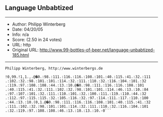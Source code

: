 
## Language Unbabtized ##
---
- Author: Philipp Winterberg
- Date: 04/20/05
- Info: n/a
- Score:  (2.50 in 24 votes)
- URL: http
- Original URL: http://www.99-bottles-of-beer.net/language-unbabtized-185.html
---

```Use only the lines with numbers below!
Philipp Winterberg, http://www.winterbergs.de

!0,99.!1,1.,.@�0.:98.:111.:116.:116.:108.:101.:40.:115.:41.:32.:111
.:102.:32.:98.:101.:101.:114.:32.:111.:110.:32.:116.:104.:101.:32
.:119.:97.:108.:108.:44.:13.:10.@�0.:98.:111.:116.:116.:108.:101
.:40.:115.:41.:32.:111.:102.:32.:98.:101.:101.:114.:46.:13.:10.:84
.:97.:107.:101.:32.:111.:110.:101.:32.:100.:111.:119.:110.:44.:32
.:112.:97.:115.:115.:32.:105.:116.:32.:97.:114.:111.:117.:110.:100
.:44.:13.:10.(0,1.@�0.:98.:111.:116.:116.:108.:101.:40.:115.:41.:32
.:111.:102.:32.:98.:101.:101.:114.:32.:111.:110.:32.:116.:104.:101
.:32.:119.:97.:108.:108.:46.:13.:10.:13.:10.-0```